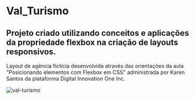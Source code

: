 # Val_Turismo

## Projeto criado utilizando conceitos e aplicações da propriedade flexbox na criação de layouts responsivos.

Layout de agência fictícia desenvolvida através das orientações da aula "Posicionando elementos com Flexbox em CSS" administrada por Karen Santos da plataforma Digital Innovation One Inc.

![val-turismo](https://user-images.githubusercontent.com/85584745/173460671-e5216006-9170-431f-a3c4-1546a849ae21.gif)
